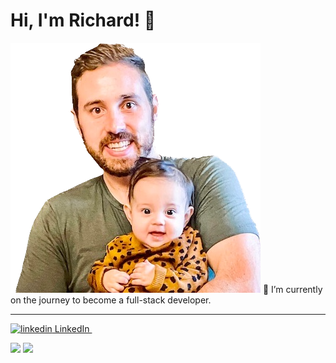 # Hi, I'm Richard! 👋
<img src="IMG_0575.png" alt="Richard Wilborn">
🌱 I’m currently on the journey to become a full-stack developer.
<hr>
<p>
  <a href="https://www.linkedin.com/in/RichardDWilborn" rel="nofollow noreferrer">
    <img src="https://i.stack.imgur.com/gVE0j.png" alt="linkedin"> LinkedIn
  </a> &nbsp;
</p>

<img src="https://github-readme-stats.vercel.app/api?username=richardwilborn&show_icons=true"/>
<img src="https://github-readme-stats.vercel.app/api/top-langs?username=richardwilborn&layout=compact"/>
